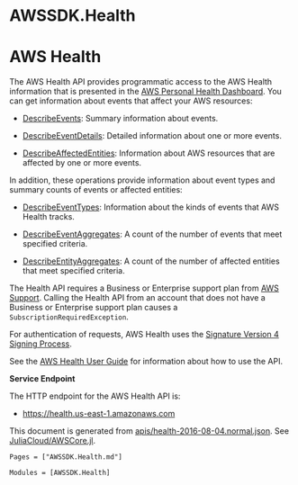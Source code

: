 # AWSSDK.Health

# AWS Health

The AWS Health API provides programmatic access to the AWS Health information that is presented in the [AWS Personal Health Dashboard](https://phd.aws.amazon.com/phd/home#/). You can get information about events that affect your AWS resources:

*   [DescribeEvents](@ref): Summary information about events.

*   [DescribeEventDetails](@ref): Detailed information about one or more events.

*   [DescribeAffectedEntities](@ref): Information about AWS resources that are affected by one or more events.

In addition, these operations provide information about event types and summary counts of events or affected entities:

*   [DescribeEventTypes](@ref): Information about the kinds of events that AWS Health tracks.

*   [DescribeEventAggregates](@ref): A count of the number of events that meet specified criteria.

*   [DescribeEntityAggregates](@ref): A count of the number of affected entities that meet specified criteria.

The Health API requires a Business or Enterprise support plan from [AWS Support](http://aws.amazon.com/premiumsupport/). Calling the Health API from an account that does not have a Business or Enterprise support plan causes a `SubscriptionRequiredException`.

For authentication of requests, AWS Health uses the [Signature Version 4 Signing Process](http://docs.aws.amazon.com/general/latest/gr/signature-version-4.html).

See the [AWS Health User Guide](http://docs.aws.amazon.com/health/latest/ug/what-is-aws-health.html) for information about how to use the API.

**Service Endpoint**

The HTTP endpoint for the AWS Health API is:

*   https://health.us-east-1.amazonaws.com

This document is generated from
[apis/health-2016-08-04.normal.json](https://github.com/aws/aws-sdk-js/blob/master/apis/health-2016-08-04.normal.json).
See [JuliaCloud/AWSCore.jl](https://github.com/JuliaCloud/AWSCore.jl).

```@index
Pages = ["AWSSDK.Health.md"]
```

```@autodocs
Modules = [AWSSDK.Health]
```
